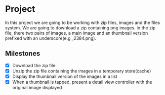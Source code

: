 # Project 

In this project we are going to be working with zip files, images and the files system.
We are going to download a zip containing png images. In the zip file, there two pairs of images, a main image and an thumbnail version prefixed with an underscore(e.g _2384.png).


## Milestones

- [x] Download the zip file
- [x] Unzip the zip file containing the images in a temporary store(cache)
- [x] Display the thumbnail version of the images in a list
- [x] When a thumbnail is tapped, present a detail view controller with the original image displayed
